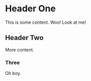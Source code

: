 # Header One

This is some content. Woo! Look at me!

## Header Two

More content.

### Three

Oh boy.